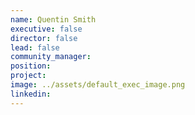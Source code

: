 ```yaml
---
name: Quentin Smith
executive: false
director: false
lead: false
community_manager:   
position:  
project:  
image: ../assets/default_exec_image.png
linkedin: 
---
```

